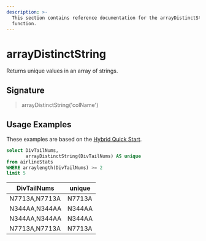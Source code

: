 ```yaml
---
description: >-
  This section contains reference documentation for the arrayDistinctString
  function.
---
```


# arrayDistinctString

Returns unique values in an array of strings.

## Signature

> arrayDistinctString('colName')

## Usage Examples

These examples are based on the [Hybrid Quick Start](../../basics/getting-started/quick-start.md#hybrid).

```sql
select DivTailNums, 
       arrayDistinctString(DivTailNums) AS unique
from airlineStats 
WHERE arraylength(DivTailNums) >= 2
limit 5
```

| DivTailNums   | unique |
| ------------- | ------ |
| N7713A,N7713A | N7713A |
| N344AA,N344AA | N344AA |
| N344AA,N344AA | N344AA |
| N7713A,N7713A | N7713A |
